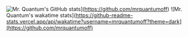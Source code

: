![Mr. Quantum's GitHub stats](https://github-readme-stats.vercel.app/api?username=mrquantumoff?theme=dark)](https://github.com/mrquantumoff)
![Mr. Quantum's wakatime stats](https://github-readme-stats.vercel.app/api/wakatime?username=mrquantumoff?theme=dark](https://github.com/mrquantumoff)
